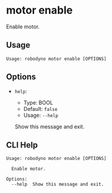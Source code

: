 
# motor enable

Enable motor.

## Usage

```
Usage: robodyno motor enable [OPTIONS]
```

## Options
* `help`: 
  * Type: BOOL 
  * Default: `false`
  * Usage: `--help`

  Show this message and exit.



## CLI Help

```
Usage: robodyno motor enable [OPTIONS]

  Enable motor.

Options:
  --help  Show this message and exit.
```

